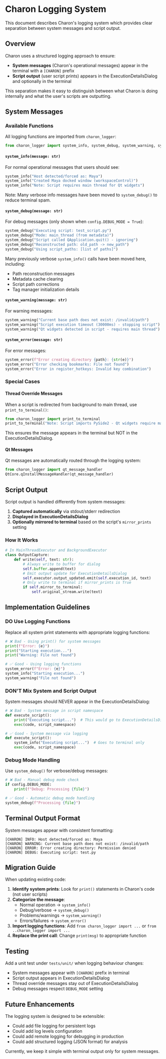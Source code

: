 # Charon Logging System

This document describes Charon's logging system which provides clear separation between system messages and script output.

## Overview

Charon uses a structured logging approach to ensure:
- **System messages** (Charon's operational messages) appear in the terminal with a `[CHARON]` prefix
- **Script output** (user script prints) appears in the ExecutionDetailsDialog and optionally in the terminal

This separation makes it easy to distinguish between what Charon is doing internally and what the user's scripts are outputting.

## System Messages

### Available Functions

All logging functions are imported from `charon_logger`:

```python
from charon_logger import system_info, system_debug, system_warning, system_error
```

#### `system_info(message: str)`
For normal operational messages that users should see:
```python
system_info("Host detected/forced as: Maya")
system_info("Created Maya docked window (workspaceControl)")
system_info("Note: Script requires main thread for Qt widgets")
```

Note: Many verbose info messages have been moved to `system_debug()` to reduce terminal spam.

#### `system_debug(message: str)`
For debug messages (only shown when `config.DEBUG_MODE = True`):
```python
system_debug("Executing script: test_script.py")
system_debug("Mode: main_thread (from metadata)")
system_debug("Script called QApplication.quit() - ignoring")
system_debug("Reconstructed path: old_path -> new_path")
system_debug("Using script_paths: [list of paths]")
```

Many previously verbose `system_info()` calls have been moved here, including:
- Path reconstruction messages
- Metadata cache clearing
- Script path corrections
- Tag manager initialization details

#### `system_warning(message: str)`
For warning messages:
```python
system_warning("Current base path does not exist: /invalid/path")
system_warning("Script execution timeout (30000ms) - stopping script")
system_warning("Qt widgets detected in script - requires main thread")
```

#### `system_error(message: str)`
For error messages:
```python
system_error(f"Error creating directory {path}: {str(e)}")
system_error("Error checking bookmarks: File not found")
system_error("Error in register_hotkeys: Invalid key combination")
```

### Special Cases

#### Thread Override Messages
When a script is redirected from background to main thread, use `print_to_terminal()`:
```python
from charon_logger import print_to_terminal
print_to_terminal("Note: Script imports PySide2 - Qt widgets require main thread")
```

This ensures the message appears in the terminal but NOT in the ExecutionDetailsDialog.

#### Qt Messages
Qt messages are automatically routed through the logging system:
```python
from charon_logger import qt_message_handler
QtCore.qInstallMessageHandler(qt_message_handler)
```

## Script Output

Script output is handled differently from system messages:

1. **Captured automatically** via stdout/stderr redirection
2. **Displayed in ExecutionDetailsDialog** 
3. **Optionally mirrored to terminal** based on the script's `mirror_prints` setting

### How It Works

```python
# In MainThreadExecutor and BackgroundExecutor
class OutputCapture:
    def write(self, text: str):
        # Always write to buffer for dialog
        self.buffer.append(text)
        # Emit output update for ExecutionDetailsDialog
        self.executor.output_updated.emit(self.execution_id, text)
        # Only write to terminal if mirror_prints is True
        if self.mirror_to_terminal:
            self.original_stream.write(text)
```

## Implementation Guidelines

### DO Use Logging Functions

Replace all system print statements with appropriate logging functions:

```python
# ❌ Bad - Using print() for system messages
print(f"Error: {e}")
print("Starting execution...")
print("Warning: File not found")

# ✅ Good - Using logging functions
system_error(f"Error: {e}")
system_info("Starting execution...")
system_warning("File not found")
```

### DON'T Mix System and Script Output

System messages should NEVER appear in the ExecutionDetailsDialog:

```python
# ❌ Bad - System message in script namespace
def execute_script():
    print("Executing script...")  # This would go to ExecutionDetailsDialog!
    exec(code, script_namespace)

# ✅ Good - System message via logging
def execute_script():
    system_info("Executing script...")  # Goes to terminal only
    exec(code, script_namespace)
```

### Debug Mode Handling

Use `system_debug()` for verbose/debug messages:

```python
# ❌ Bad - Manual debug mode check
if config.DEBUG_MODE:
    print(f"Debug: Processing {file}")

# ✅ Good - Automatic debug mode handling
system_debug(f"Processing {file}")
```

## Terminal Output Format

System messages appear with consistent formatting:

```
[CHARON] INFO: Host detected/forced as: Maya
[CHARON] WARNING: Current base path does not exist: /invalid/path
[CHARON] ERROR: Error creating directory: Permission denied
[CHARON] DEBUG: Executing script: test.py
```

## Migration Guide

When updating existing code:

1. **Identify system prints**: Look for `print()` statements in Charon's code (not user scripts)
2. **Categorize the message**:
   - Normal operation → `system_info()`
   - Debug/verbose → `system_debug()`
   - Problems/warnings → `system_warning()`
   - Errors/failures → `system_error()`
3. **Import logging functions**: Add `from charon_logger import ...` or `from ..charon_logger import ...`
4. **Replace the print call**: Change `print(msg)` to appropriate function

## Testing

Add a unit test under `tests/unit/` when logging behaviour changes:
- System messages appear with `[CHARON]` prefix in terminal
- Script output appears in ExecutionDetailsDialog
- Thread override messages stay out of ExecutionDetailsDialog
- Debug messages respect `DEBUG_MODE` setting

## Future Enhancements

The logging system is designed to be extensible:
- Could add file logging for persistent logs
- Could add log levels configuration
- Could add remote logging for debugging in production
- Could add structured logging (JSON format) for analysis

Currently, we keep it simple with terminal output only for system messages.